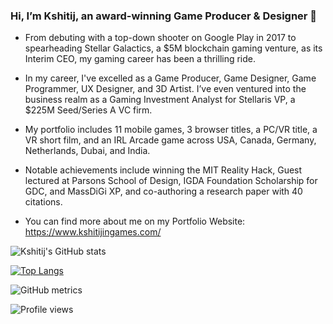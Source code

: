 ### Hi, I’m Kshitij, an award-winning Game Producer & Designer 👋

- From debuting with a top-down shooter on Google Play in 2017 to spearheading Stellar Galactics, a $5M blockchain gaming venture, as its Interim CEO, my gaming career has been a thrilling ride.

- In my career, I've excelled as a Game Producer, Game Designer, Game Programmer, UX Designer, and 3D Artist. I’ve even ventured into the business realm as a Gaming Investment Analyst for Stellaris VP, a $225M Seed/Series A VC firm.

- My portfolio includes 11 mobile games, 3 browser titles, a PC/VR title, a VR short film, and an IRL Arcade game across USA, Canada, Germany, Netherlands, Dubai, and India.

- Notable achievements include winning the MIT Reality Hack, Guest lectured at Parsons School of Design, IGDA Foundation Scholarship for GDC, and MassDiGi XP, and co-authoring a research paper with 40 citations.

- You can find more about me on my Portfolio Website: https://www.kshitijingames.com/


![Kshitij's GitHub stats](https://github-readme-stats.vercel.app/api?username=Kshitij08&show_icons=true&count_private=true&include_all_commits=true)

[![Top Langs](https://github-readme-stats.vercel.app/api/top-langs/?username=Kshitij08&layout=compact)](https://github.com/Kshitij08/github-readme-stats)

![GitHub metrics](https://metrics.lecoq.io/Kshitij08)  

![Profile views](https://gpvc.arturio.dev/Kshitij08)  

